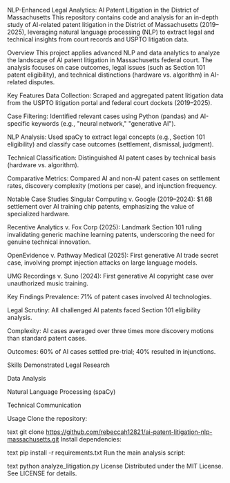 NLP-Enhanced Legal Analytics: AI Patent Litigation in the District of Massachusetts
This repository contains code and analysis for an in-depth study of AI-related patent litigation in the District of Massachusetts (2019–2025), leveraging natural language processing (NLP) to extract legal and technical insights from court records and USPTO litigation data.

Overview
This project applies advanced NLP and data analytics to analyze the landscape of AI patent litigation in Massachusetts federal court. The analysis focuses on case outcomes, legal issues (such as Section 101 patent eligibility), and technical distinctions (hardware vs. algorithm) in AI-related disputes.

Key Features
Data Collection: Scraped and aggregated patent litigation data from the USPTO litigation portal and federal court dockets (2019–2025).

Case Filtering: Identified relevant cases using Python (pandas) and AI-specific keywords (e.g., "neural network," "generative AI").

NLP Analysis: Used spaCy to extract legal concepts (e.g., Section 101 eligibility) and classify case outcomes (settlement, dismissal, judgment).

Technical Classification: Distinguished AI patent cases by technical basis (hardware vs. algorithm).

Comparative Metrics: Compared AI and non-AI patent cases on settlement rates, discovery complexity (motions per case), and injunction frequency.

Notable Case Studies
Singular Computing v. Google (2019–2024): $1.6B settlement over AI training chip patents, emphasizing the value of specialized hardware.

Recentive Analytics v. Fox Corp (2025): Landmark Section 101 ruling invalidating generic machine learning patents, underscoring the need for genuine technical innovation.

OpenEvidence v. Pathway Medical (2025): First generative AI trade secret case, involving prompt injection attacks on large language models.

UMG Recordings v. Suno (2024): First generative AI copyright case over unauthorized music training.

Key Findings
Prevalence: 71% of patent cases involved AI technologies.

Legal Scrutiny: All challenged AI patents faced Section 101 eligibility analysis.

Complexity: AI cases averaged over three times more discovery motions than standard patent cases.

Outcomes: 60% of AI cases settled pre-trial; 40% resulted in injunctions.

Skills Demonstrated
Legal Research

Data Analysis

Natural Language Processing (spaCy)

Technical Communication

Usage
Clone the repository:

text
git clone https://github.com/rebeccah12821/ai-patent-litigation-nlp-massachusetts.git
Install dependencies:

text
pip install -r requirements.txt
Run the main analysis script:

text
python analyze_litigation.py
License
Distributed under the MIT License. See LICENSE for details.


